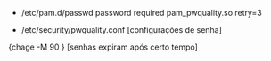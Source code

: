 - /etc/pam.d/passwd
	password required pam_pwquality.so retry=3

- /etc/security/pwquality.conf [configurações de senha]


{chage -M 90 <username>} [senhas expiram após certo tempo]

